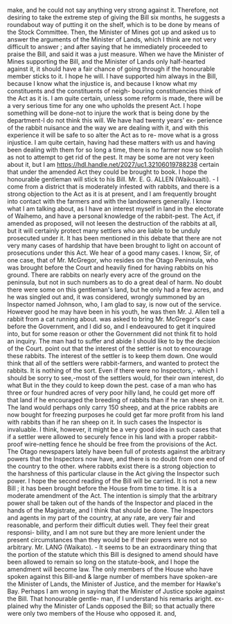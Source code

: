 make, and he could not say anything very strong against it. Therefore, not desiring to take the extreme step of giving the Bill six months, he suggests a roundabout way of putting it on the shelf, which is to be done by means of the Stock Committee. Then, the Minister of Mines got up and asked us to answer the arguments of the Minister of Lands, which I think are not very difficult to answer ; and after saying that he immediately proceeded to praise the Bill, and said it was a just measure. When we have the Minister of Mines supporting the Bill, and the Minister of Lands only half-hearted against it, it should have a fair chance of going through if the honourable member sticks to it. I hope he will. I have supported him always in the Bill, because I know what the injustice is, and because I know what my constituents and the constituents of neigh- bouring constituencies think of the Act as it is. I am quite certain, unless some reform is made, there will be a very serious time for any one who upholds the present Act. I hope something will be done-not to injure the work that is being done by the department-I do not think this will. We have had twenty years' ex- perience of the rabbit nuisance and the way we are dealing with it, and with this experience it will be safe to so alter the Act as to re- move what is a gross injustice. I am quite certain, having had these matters with us and having been dealing with them for so long a time, there is no farmer now so foolish as not to attempt to get rid of the pest. It may be some are not very keen about it, but I am https://hdl.handle.net/2027/uc1.32106019788238 certain that under the amended Act they could be brought to book. I hope the honourable gentleman will stick to his Bill. Mr. E. G. ALLEN (Waikouaiti). - I come from a district that is moderately infested with rabbits, and there is a strong objection to the Act as it is at present, and I am frequently brought into contact with the farmers and with the landowners generally. I know what I am talking about, as I have an interest myself in land in the electorate of Waihemo, and have a personal knowledge of the rabbit-pest. The Act, if amended as proposed, will not leesen the destruction of the rabbits at all, but it will certainly protect many settlers who are liable to be unduly prosecuted under it. It has been mentioned in this debate that there are not very many cases of hardship that have been brought to light on account of prosecutions under this Act. We hear of a good many cases. I know, Sir, of one case, that of Mr. McGregor, who resides on the Otago Peninsula, who was brought before the Court and heavily fined for having rabbits on his ground. There are rabbits on nearly every acre of the ground on the peninsula, but not in such numbers as to do a great deal of harm. No doubt there were some on this gentleman's land, but he only had a few acres, and he was singled out and, it was considered, wrongly summoned by an Inspector named Johnson, who, I am glad to say, is now out of the service. However good he may have been in his youth, he was then Mr. J. Allen tell a rabbit from a cat running about. was asked to bring Mr. McGregor's case before the Government, and I did so, and I endeavoured to get it inquired into, but for some reason or other the Government did not think fit to hold an inquiry. The man had to suffer and abide I should like to by the decision of the Court. point out that the interest of the settler is not to encourage these rabbits. The interest of the settler is to keep them down. One would think that all of the settlers were rabbit-farmers, and wanted to protect the rabbits. It is nothing of the sort. Even if there were no Inspectors,- which I should be sorry to see,-most of the settlers would, for their own interest, do what But in the they could to keep down the pest. case of a man who has three or four hundred acres of very poor hilly land, he could get more off that land if he encouraged the breeding of rabbits than if he ran sheep on it. The land would perhaps only carry 150 sheep, and at the price rabbits are now bought for freezing purposes he could get far more profit from his land with rabbits than if he ran sheep on it. In such cases the Inspector is invaluable. I think, however, it might be a very good idea in such cases that if a settler were allowed to securely fence in his land with a proper rabbit-proof wire-netting fence he should be free from the provisions of the Act. The Otago newspapers lately have been full of protests against the arbitrary powers that the Inspectors now have, and there is no doubt from one end of the country to the other. where rabbits exist there is a strong objection to the harshness of this particular clause in the Act giving the Inspector such power. I hope the second reading of the Bill will be carried. It is not a new Bill ; it has been brought before the House from time to time. It is a moderate amendment of the Act. The intention is simply that the arbitrary power shall be taken out of the hands of the Inspector and placed in the hands of the Magistrate, and I think that should be done. The Inspectors and agents in my part of the country, at any rate, are very fair and reasonable, and perform their difficult duties well. They feel their great responsi- bility, and I am not sure but they are more lenient under the present circumstances than they would be if their powers were not so arbitrary. Mr. LANG (Waikato). - It seems to be an extraordinary thing that the portion of the statute which this Bill is designed to amend should have been allowed to remain so long on the statute-book, and I hope the amendment will become law. The only members of the House who have spoken against this Bill-and & large number of members have spoken-are the Minister of Lands, the Minister of Justice, and the member for Hawke's Bay. Perhaps I am wrong in saying that the Minister of Justice spoke against the Bill. That honourable gentle- man, if I understand his remarks aright. ex- plained why the Minister of Lands opposed the Bill; so that actually there were only two members of the House who opposed it. and, 